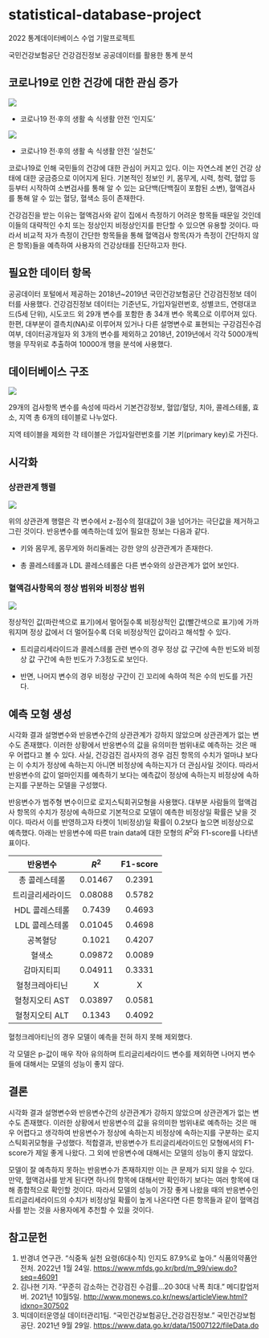 # statistical-database-project

2022 통계데이터베이스 수업 기말프로젝트

국민건강보험공단 건강검진정보 공공데이터를 활용한 통계 분석

## 코로나19로 인한 건강에 대한 관심 증가

![](./Images/식생활안전-인지도.png)
- 코로나19 전·후의 생활 속 식생활 안전 ‘인지도’ 

![](./Images/식생활안전-실천도.png)
- 코로나19 전·후의 생활 속 식생활 안전 ‘실천도’ 

코로나19로 인해 국민들의 건강에 대한 관심이 커지고 있다. 이는 자연스레 본인 건강 상태에 대한 궁금증으로 이어지게 된다. 기본적인 정보인 키, 몸무게, 시력, 청력, 혈압 등등부터 시작하여 소변검사를 통해 알 수 있는 요단백(단백질이 포함된 소변), 혈액검사를 통해 알 수 있는 혈당, 혈색소 등이 존재한다. 
 
건강검진을 받는 이유는 혈액검사와 같이 집에서 측정하기 어려운 항목들 때문일 것인데 이들의 대략적인 수치 또는 정상인지 비정상인지를 판단할 수 있으면 유용할 것이다. 따라서 비교적 자가 측정이 간단한 항목들을 통해 혈액검사 항목(자가 측정이 간단하지 않은 항목)들을 예측하여 사용자의 건강상태를 진단하고자 한다.

## 필요한 데이터 항목

공공데이터 포털에서 제공하는 2018년~2019년 국민건강보험공단 건강검진정보 데이터를 사용했다. 건강검진정보 데이터는 기준년도, 가입자일련번호, 성별코드, 연령대코드(5세 단위), 시도코드 외 29개 변수를 포함한 총 34개 변수 목록으로 이루어져 있다. 한편, 대부분이 결측치(NA)로 이루어져 있거나 다른 설명변수로 표현되는 구강검진수검여부, 데이터공개일자 외 3개의 변수를 제외하고 2018년, 2019년에서 각각 5000개씩 행을 무작위로 추출하여 10000개 행을 분석에 사용했다.

## 데이터베이스 구조

![](./Images/StatDB.drawio.png)

29개의 검사항목 변수를 속성에 따라서 기본건강정보, 혈압/혈당, 치아, 콜레스테롤, 효소, 지역 총 6개의 테이블로 나누었다. 

지역 테이블을 제외한 각 테이블은 가입자일련번호를 기본 키(primary key)로 가진다.

## 시각화

### 상관관계 행렬

![](./Images/correlation_heatmap2.png)

위의 상관관계 행렬은 각 변수에서 z-점수의 절대값이 3을 넘어가는 극단값을 제거하고 그린 것이다. 반응변수를 예측하는데 있어 필요한 정보는 다음과 같다.

- 키와 몸무게, 몸무게와 허리둘레는 강한 양의 상관관계가 존재한다.

- 총 콜레스테롤과 LDL 콜레스테롤은 다른 변수와의 상관관계가 없어 보인다. 

### 혈액검사항목의 정상 범위와 비정상 범위

![](./Images/hist.png)

정상적인 값(파란색으로 표기)에서 멀어질수록 비정상적인 값(빨간색으로 표기)에 가까워지며 정상 값에서 더 멀어질수록 더욱 비정상적인 값이라고 해석할 수 있다. 

- 트리글리세라이드과 콜레스테롤 관련 변수의 경우 정상 값 구간에 속한 빈도와 비정상 값 구간에 속한 빈도가 7:3정도로 보인다.

- 반면, 나머지 변수의 경우 비정상 구간이 긴 꼬리에 속하여 적은 수의 빈도를 가진다.

## 예측 모형 생성

 시각화 결과 설명변수와 반응변수간의 상관관계가 강하지 않았으며 상관관계가 없는 변수도 존재했다. 이러한 상황에서 반응변수의 값을 유의미한 범위내로 예측하는 것은 매우 어렵다고 볼 수 있다. 사실, 건강검진 검사자의 경우 검진 항목의 수치가 얼마냐 보다는 이 수치가 정상에 속하는지 아니면 비정상에 속하는지가 더 관심사일 것이다. 따라서 반응변수의 값이 얼마인지를 예측하기 보다는 예측값이 정상에 속하는지 비정상에 속하는지를 구분하는 모델을 구성했다.

 반응변수가 범주형 변수이므로 로지스틱회귀모형을 사용했다. 대부분 사람들의 혈액검사 항목의 수치가 정상에 속하므로 기본적으로 모델이 예측한 비정상일 확률은 낮을 것이다. 따라서 이를 반영하고자 타켓이 1(비정상)일 확률이 0.2보다 높으면 비정상으로 예측했다. 아래는 반응변수에 따른 train data에 대한 모형의 $R^2$와 F1-score를 나타낸 표이다. 

|반응변수|$R^2$|F1-score|
|:-:|:-:|:-:|
|총 콜레스테롤|0.01467|0.2391|
|트리글리세라이드|0.08088|0.5782|
|HDL 콜레스테롤|0.7439|0.4693|
|LDL 콜레스테롤|0.01045|0.4698|
|공복혈당|0.1021|0.4207|
|혈색소|0.09872|0.0089|
|감마지티피|0.04911|0.3331|
|혈청크레아티닌|X|X|
|혈청지오티 AST|0.03897|0.0581|
|혈청지오티 ALT|0.1343|0.4092|

혈청크레아티닌의 경우 모델이 예측을 전혀 하지 못해 제외했다. 

각 모델은 p-값이 매우 작아 유의하며 트리글리세라이드 변수를 제외하면 나머지 변수들에 대해서는 모델의 성능이 좋지 않다.

## 결론

 시각화 결과 설명변수와 반응변수간의 상관관계가 강하지 않았으며 상관관계가 없는 변수도 존재했다. 이러한 상황에서 반응변수의 값을 유의미한 범위내로 예측하는 것은 매우 어렵다고 생각하여 반응변수가 정상에 속하는지 비정상에 속하는지를 구분하는 로지스틱회귀모형을 구성했다. 적합결과, 반응변수가 트리글리세라이드인 모형에서의 F1-score가 제일 좋게 나왔다. 그 외에 반응변수에 대해서는 모델의 성능이 좋지 않았다. 

 모델이 잘 예측하지 못하는 반응변수가 존재하지만 이는 큰 문제가 되지 않을 수 있다. 만약, 혈액검사를 받게 된다면 하나의 항목에 대해서만 확인하기 보다는 여러 항목에 대해 종합적으로 확인할 것이다. 따라서 모델의 성능이 가장 좋게 나왔을 때의 반응변수인 트리글리세라이드의 수치가 비정상일 확률이 높게 나온다면 다른 항목들과 같이 혈액검사를 받는 것을 사용자에게 추천할 수 있을 것이다.

## 참고문헌

1. 반경녀 연구관. “식중독 실천 요령(6대수칙) 인지도 87.9%로 높아.” 식품의약품안전처. 2022년 1월 24일. https://www.mfds.go.kr/brd/m_99/view.do?seq=46091
2. 김나현 기자. “꾸준히 감소하는 건강검진 수검률...20·30대 낙폭 최대.” 메디칼업저버. 2021년 10월5일. http://www.monews.co.kr/news/articleView.html?idxno=307502
3. 빅데이터운영실 데이터관리1팀. “국민건강보험공단_건강검진정보.” 국민건강보험공단. 2021년 9월 29일. https://www.data.go.kr/data/15007122/fileData.do

